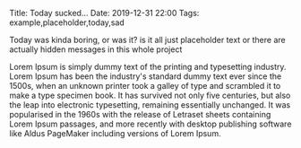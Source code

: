 Title: Today sucked...
Date: 2019-12-31 22:00
Tags: example,placeholder,today,sad

Today was kinda boring, or was it? is it all just placeholder text or there are actually hidden messages in this whole project

Lorem Ipsum is simply dummy text of the printing and typesetting industry. Lorem Ipsum has been the industry's standard dummy text ever since the 1500s, when an unknown printer took a galley of type and scrambled it to make a type specimen book. It has survived not only five centuries, but also the leap into electronic typesetting, remaining essentially unchanged. It was popularised in the 1960s with the release of Letraset sheets containing Lorem Ipsum passages, and more recently with desktop publishing software like Aldus PageMaker including versions of Lorem Ipsum.